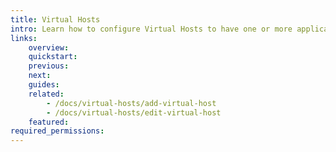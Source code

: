```yaml
---
title: Virtual Hosts
intro: Learn how to configure Virtual Hosts to have one or more applications accessible on the internet, by server IP address or a domain name
links:
    overview:
    quickstart:
    previous:
    next:
    guides:
    related:
        - /docs/virtual-hosts/add-virtual-host
        - /docs/virtual-hosts/edit-virtual-host
    featured:
required_permissions:
---
```

